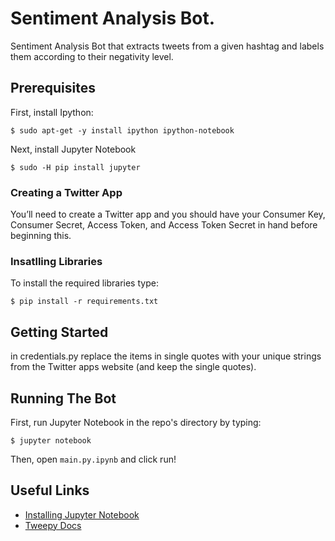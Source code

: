 # Sentiment Analysis Bot.
Sentiment Analysis Bot that extracts tweets from a given hashtag and labels them according to their negativity level.

## Prerequisites
First, install Ipython:
```
$ sudo apt-get -y install ipython ipython-notebook
```
Next, install Jupyter Notebook
```
$ sudo -H pip install jupyter
```
### Creating a Twitter App

You’ll need to create a Twitter app and you should have your Consumer Key, Consumer Secret, Access Token, and Access Token Secret in hand before beginning this.
### Insatlling Libraries
To install the required libraries type:
```
$ pip install -r requirements.txt
```

## Getting Started

in credentials.py replace the items in single quotes with your unique strings from the Twitter apps website (and keep the single quotes).

## Running The Bot

First, run Jupyter Notebook in the repo's directory by typing:
```
$ jupyter notebook
```
Then, open ```main.py.ipynb``` and click run!


## Useful Links

* [Installing Jupyter Notebook](https://www.digitalocean.com/community/tutorials/how-to-set-up-a-jupyter-notebook-to-run-ipython-on-ubuntu-16-04)
* [Tweepy Docs](http://docs.tweepy.org/en/v3.5.0/)
